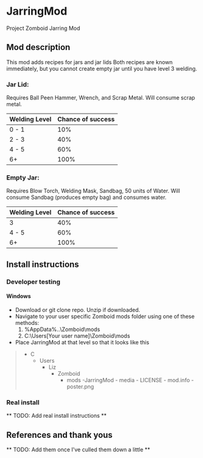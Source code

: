 # JarringMod
Project Zomboid Jarring Mod

## Mod description
This mod adds recipes for jars and jar lids
Both recipes are known immediately, but you cannot create empty jar until you have level 3 welding.

### Jar Lid:
Requires Ball Peen Hammer, Wrench, and Scrap Metal. Will consume scrap metal.

| Welding Level | Chance of success |
| ------------- | ----------------- |
| 0 - 1         | 10%               |
| 2 - 3         | 40%               |
| 4 - 5         | 60%               |
| 6+            | 100%              |

### Empty Jar:
Requires Blow Torch, Welding Mask, Sandbag, 50 units of Water. Will consume Sandbag (produces empty bag) and consumes water.

| Welding Level | Chance of success |
| ------------- | ----------------- |
| 3             | 40%               |
| 4 - 5         | 60%               |
| 6+            | 100%              |

## Install instructions
### Developer testing
#### Windows
- Download or git clone repo. Unzip if downloaded.
- Navigate to your user specific Zomboid mods folder using one of these methods:
    1. %AppData%\..\Zomboid\mods
    2. C:\Users\[Your user name]\Zomboid\mods
- Place JarringMod at that level so that it looks like this
> - C
>   - Users
>       - Liz
>           - Zomboid
>               - mods
>                   -JarringMod
>                       - media
>                        - LICENSE
>                        - mod.info
>                        - poster.png

### Real install
** TODO: Add real install instructions **

## References and thank yous
** TODO: Add them once I've culled them down a little **
